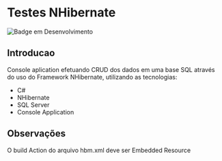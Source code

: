 # Testes NHibernate

![Badge em Desenvolvimento](https://img.shields.io/static/v1?label=STATUS&message=FINALIZADO&color=GREEN&style=for-the-badge)

## Introducao

Console aplication efetuando CRUD dos dados em uma base SQL através do uso do Framework NHibernate, utilizando as tecnologias:

* C#
* NHibernate
* SQL Server
* Console Application

## Observações
O build Action do arquivo hbm.xml deve ser Embedded Resource